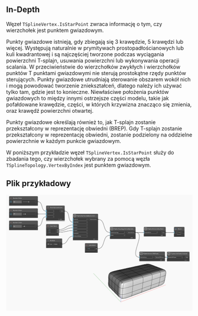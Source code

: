 ## In-Depth
Węzeł `TSplineVertex.IsStarPoint` zwraca informację o tym, czy wierzchołek jest punktem gwiazdowym.

Punkty gwiazdowe istnieją, gdy zbiegają się 3 krawędzie, 5 krawędzi lub więcej. Występują naturalnie w prymitywach prostopadłościanowych lub kuli kwadrantowej i są najczęściej tworzone podczas wyciągania powierzchni T-splajn, usuwania powierzchni lub wykonywania operacji scalania. W przeciwieństwie do wierzchołków zwykłych i wierzchołków punktów T punktami gwiazdowymi nie sterują prostokątne rzędy punktów sterujących. Punkty gwiazdowe utrudniają sterowanie obszarem wokół nich i mogą powodować tworzenie zniekształceń, dlatego należy ich używać tylko tam, gdzie jest to konieczne. Niewłaściwe położenia punktów gwiazdowych to między innymi ostrzejsze części modelu, takie jak pofałdowane krawędzie, części, w których krzywizna znacząco się zmienia, oraz krawędź powierzchni otwartej.

Punkty gwiazdowe określają również to, jak T-splajn zostanie przekształcony w reprezentację obwiedni (BREP). Gdy T-splajn zostanie przekształcony w reprezentację obwiedni, zostanie podzielony na oddzielne powierzchnie w każdym punkcie gwiazdowym.

W poniższym przykładzie węzeł `TSplineVertex.IsStarPoint` służy do zbadania tego, czy wierzchołek wybrany za pomocą węzła `TSplineTopology.VertexByIndex` jest punktem gwiazdowym.


## Plik przykładowy

![Example](./Autodesk.DesignScript.Geometry.TSpline.TSplineVertex.IsStarPoint_img.jpg)
